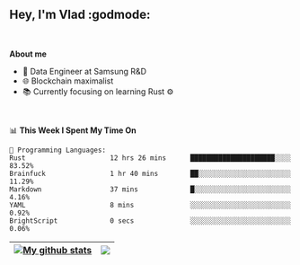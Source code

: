 ## Hey, I'm Vlad :godmode:

<br/>

**About me**
- 💼 Data Engineer at Samsung R&D
- 🌐 Blockchain maximalist
- 📚 Currently focusing on learning Rust :gear:

<br/>

<!--START_SECTION:waka-->
📊 **This Week I Spent My Time On** 

```text
💬 Programming Languages: 
Rust                     12 hrs 26 mins      █████████████████████░░░░   83.52% 
Brainfuck                1 hr 40 mins        ██░░░░░░░░░░░░░░░░░░░░░░░   11.29% 
Markdown                 37 mins             █░░░░░░░░░░░░░░░░░░░░░░░░   4.16% 
YAML                     8 mins              ░░░░░░░░░░░░░░░░░░░░░░░░░   0.92% 
BrightScript             0 secs              ░░░░░░░░░░░░░░░░░░░░░░░░░   0.06%

```


<!--END_SECTION:waka-->


| <a href="https://github.com/anuraghazra/github-readme-stats"><img align="center" src="https://github-readme-stats.vercel.app/api?username=u-hubar&show_icons=true&include_all_commits=true&theme=dark&hide_border=true" alt="My github stats" /></a> | <a href="https://github.com/anuraghazra/github-readme-stats"><img align="center" src="https://github-readme-stats.vercel.app/api/top-langs/?username=u-hubar&layout=compact&theme=dark&hide_border=true" /></a> |
| ------------- | ------------- |
